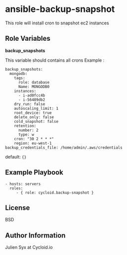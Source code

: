 ansible-backup-snapshot
=========

This role will install cron to snapshot ec2 instances

Role Variables
--------------

**backup_snapshots**

   This variable should contains all crons
   Example :

    backup_snapshots:
      mongodb:
        tags:
          role: database
          Name: MONGODB0
        instances:
          - i-ad0fcc4b
          - i-56489db2
        dry_run: false
        autoscaling_limit: 1
        root_device: true
        delete_only: false
        cold_snapshot: false
        retention:
          number: 2
          type: w
        cron: "30 2 * * *"
        region: eu-west-1
    backup_credentials_file: /home/admin/.aws/credentials

   default: ``{}``

Example Playbook
----------------


    - hosts: servers
      roles:
         - { role: cycloid.backup-snapshot }

License
-------

BSD

Author Information
------------------

Julien Syx at Cycloid.io
